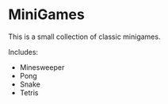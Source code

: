 # MiniGames
This is a small collection of classic minigames.

Includes:
- Minesweeper
- Pong
- Snake
- Tetris
